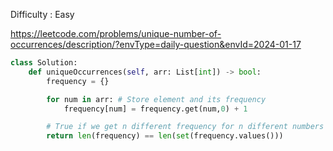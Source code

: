 Difficulty : Easy 

https://leetcode.com/problems/unique-number-of-occurrences/description/?envType=daily-question&envId=2024-01-17 

```python
class Solution:
    def uniqueOccurrences(self, arr: List[int]) -> bool:
        frequency = {}

        for num in arr: # Store element and its frequency
            frequency[num] = frequency.get(num,0) + 1

        # True if we get n different frequency for n different numbers
        return len(frequency) == len(set(frequency.values()))
```
